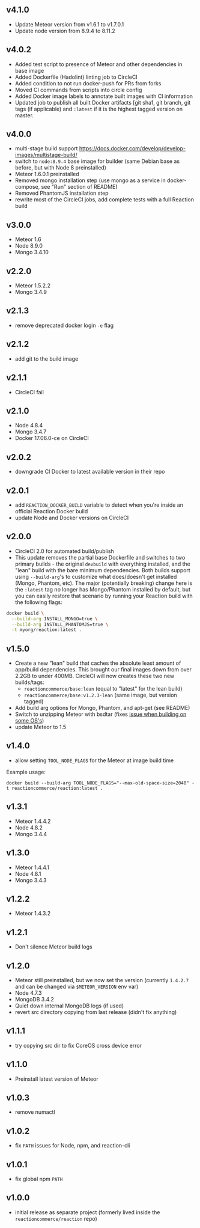 ## v4.1.0

- Update Meteor version from v1.6.1 to v1.7.0.1
- Update node version from 8.9.4 to 8.11.2

## v4.0.2

- Added test script to presence of Meteor and other dependencies in base image
- Added Dockerfile (Hadolint) linting job to CircleCI
- Added condition to not run docker-push for PRs from forks
- Moved CI commands from scripts into circle config
- Added Docker image labels to annotate built images with CI information
- Updated job to publish all built Docker artifacts [git sha1, git branch, git tags (if applicable) and `:latest` if it is the highest tagged version on master.


## v4.0.0

- multi-stage build support <https://docs.docker.com/develop/develop-images/multistage-build/>
- switch to `node:8.9.4` base image for builder (same Debian base as before, but with Node 8 preinstalled)
- Meteor 1.6.0.1 preinstalled
- Removed mongo installation step (use mongo as a service in docker-compose, see "Run" section of README)
- Removed PhantomJS installation step
- rewrite most of the CircleCI jobs, add complete tests with a full Reaction build

## v3.0.0

- Meteor 1.6
- Node 8.9.0
- Mongo 3.4.10

## v2.2.0

- Meteor 1.5.2.2
- Mongo 3.4.9


## v2.1.3

- remove deprecated docker login `-e` flag


## v2.1.2

- add git to the build image


## v2.1.1

- CircleCI fail


## v2.1.0

- Node 4.8.4
- Mongo 3.4.7
- Docker 17.06.0-ce on CircleCI


## v2.0.2

- downgrade CI Docker to latest available version in their repo


## v2.0.1

- add `REACTION_DOCKER_BUILD` variable to detect when you're inside an official Reaction Docker build
- update Node and Docker versions on CircleCI


## v2.0.0

- CircleCI 2.0 for automated build/publish
- This update removes the partial base Dockerfile and switches to two primary builds - the original `devbuild` with everything installed, and the "lean" build with the bare minimum dependencies. Both builds support using `--build-arg`'s to customize what does/doesn't get installed (Mongo, Phantom, etc). The major (potentially breaking) change here is the `:latest` tag no longer has Mongo/Phantom installed by default, but you can easily restore that scenario by running your Reaction build with the following flags:

```sh
docker build \
  --build-arg INSTALL_MONGO=true \
  --build-arg INSTALL_PHANTOMJS=true \
  -t myorg/reaction:latest .
```


## v1.5.0

- Create a new "lean" build that caches the absolute least amount of app/build dependencies. This brought our final images down from over 2.2GB to under 400MB. CircleCI will now creates these two new builds/tags:
  - `reactioncommerce/base:lean` (equal to "latest" for the lean build)
  - `reactioncommerce/base:v1.2.3-lean` (same image, but version tagged)
- Add build arg options for Mongo, Phantom, and apt-get (see README)
- Switch to unzipping Meteor with bsdtar (fixes [issue when building on some OS's](https://github.com/jshimko/meteor-launchpad/issues/39))
- update Meteor to 1.5


## v1.4.0

- allow setting `TOOL_NODE_FLAGS` for the Meteor at image build time

Example usage:

```
docker build --build-arg TOOL_NODE_FLAGS="--max-old-space-size=2048" -t reactioncommerce/reaction:latest .
```


## v1.3.1

- Meteor 1.4.4.2
- Node 4.8.2
- Mongo 3.4.4


## v1.3.0

- Meteor 1.4.4.1
- Node 4.8.1
- Mongo 3.4.3


## v1.2.2

- Meteor 1.4.3.2


## v1.2.1

- Don't silence Meteor build logs


## v1.2.0

- Meteor still preinstalled, but we now set the version (currently `1.4.2.7` and can be changed via `$METEOR_VERSION` env var)
- Node 4.7.3
- MongoDB 3.4.2
- Quiet down internal MongoDB logs (if used)
- revert src directory copying from last release (didn't fix anything)


## v1.1.1

- try copying src dir to fix CoreOS cross device error


## v1.1.0

- Preinstall latest version of Meteor


## v1.0.3

- remove numactl


## v1.0.2

- fix `PATH` issues for Node, npm, and reaction-cli


## v1.0.1

- fix global npm `PATH`


## v1.0.0

- initial release as separate project (formerly lived inside the `reactioncommerce/reaction` repo)
